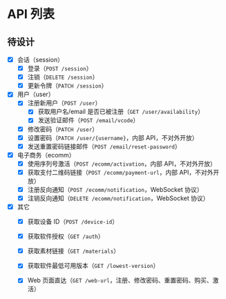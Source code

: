 # API 列表

## 待设计

- [x] 会话（session）
  - [x] 登录（`POST /session`）
  - [x] 注销（`DELETE /session`）
  - [x] 更新令牌（`PATCH /session`）
- [x] 用户（user）
  - [x] 注册新用户（`POST /user`）
    - [x] 获取用户名/email 是否已被注册（`GET /user/availability`）
    - [x] 发送验证邮件（`POST /email/vcode`）
  - [x] 修改密码（`PATCH /user`）
  - [x] 设置密码（`PATCH /user/{username}`，内部 API，不对外开放）
  - [x] 发送重置密码链接邮件（`POST /email/reset-password`）
- [x] 电子商务（ecomm）
  - [x] 使用序列号激活（`POST /ecomm/activation`，内部 API，不对外开放）
  - [x] 获取支付二维码链接（`POST /ecomm/payment-url`，内部 API，不对外开放）
  - [x] 注册反向通知（`POST /ecomm/notification`，WebSocket 协议）
  - [x] 注销反向通知（`DELETE /ecomm/notification`，WebSocket 协议）
- [x] 其它
  - [x] 获取设备 ID（`POST /device-id`）
  - [x] 获取软件授权（`GET /auth`）
  - [x] 获取素材链接（`GET /materials`）
  - [x] 获取软件最低可用版本（`GET /lowest-version`）
  - [x] Web 页面直达（`GET /web-url`，注册、修改密码、重置密码、购买、激活）

